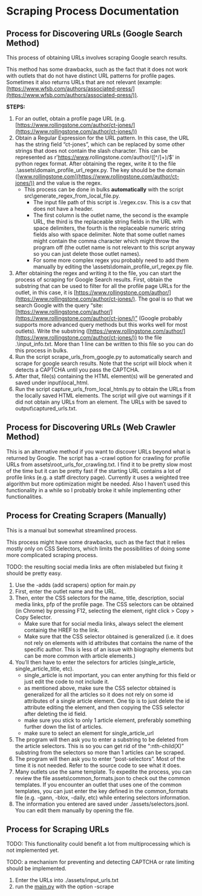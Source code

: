 # Scraping Process Documentation

## Process for Discovering URLs (Google Search Method)

This process of obtaining URLs involves scraping Google search results.

This method has some drawbacks, such as the fact that it does not work with outlets that do not have distinct URL patterns for profile pages. Sometimes it also returns URLs that are not relevant (example: [https://www.wfsb.com/authors/associated-press/](https://www.wfsb.com/authors/associated-press/)).

**STEPS:**

1. For an outlet, obtain a profile page URL (e.g. [https://www.rollingstone.com/author/ct-jones/](https://www.rollingstone.com/author/ct-jones/))
2. Obtain a Regular Expression for the URL pattern. In this case,  the URL has the string field “ct-jones”, which can be replaced by some other strings that does not contain the slash character. This can be represented as r'[https://www](https://www/)\.rollingstone\.com/author/([^/]+)/$' in python regex format. After obtaining the regex, write it to the file .\assets\domain_profile_url_regex.py. The key should be the domain ([www.rollingstone.com](https://www.rollingstone.com/author/ct-jones/)) and the value is the regex.
    - This process can be done in bulks **automatically** with the script src\generate_regex_from_local_file.py.
        - The input file path of this script is .\regex.csv. This is a csv that does not have a header.
        - The first column is the outlet name, the second is the example URL, the third is the replaceable string fields in the URL with space delimiters, the fourth is the replaceable numeric string fields also with space delimiter. Note that some outlet names might contain the comma character which might throw the program off (the outlet name is not relevant to this script anyway so you can just delete those outlet names).
        - For some more complex regex you probably need to add them manually by editing the \assets\domain_profile_url_regex.py file.
3. After obtaining the regex and writing it to the file, you can start the process of scraping for Google Search results. First, obtain the substring that can be used to filter for all the profile page URLs for the outlet, in this case, it is [https://www.rollingstone.com/author/](https://www.rollingstone.com/author/ct-jones/). The goal is so that we search Google with the query “site:[https://www.rollingstone.com/author/](https://www.rollingstone.com/author/ct-jones/)” (Google probably supports more advanced query methods but this works well for most outlets). Write the substring ([https://www.rollingstone.com/author/](https://www.rollingstone.com/author/ct-jones/)) to the file .\input_info.txt. More than 1 line can be written to this file so you can do this process in bulks.
4. Run the script scrape_urls_from_google.py to automatically search and scrape for google search results. Note that the script will block when it detects a CAPTCHA until you pass the CAPTCHA.
5. After that, file(s) containing the HTML element(s) will be generated and saved under input\local_html.
6. Run the script capture_urls_from_local_htmls.py to obtain the URLs from the locally saved HTML elements. The script will give out warnings if it did not obtain any URLs from an element. The URLs with be saved to output\captured_urls.txt.

## Process for Discovering URLs (Web Crawler Method)

This is an alternative method if you want to discover URLs beyond what is returned by Google. The script has a -crawl option for crawling for profile URLs from assets\root_urls_for_crawling.txt. I find it to be pretty slow most of the time but it can be pretty fast if the starting URL contains a lot of profile links (e.g. a staff directory page). Currently it uses a weighted tree algorithm but more optimization might be needed. Also I haven’t used this functionality in a while so I probably broke it while implementing other functionalities.

## Process for Creating Scrapers (Manually)

This is a manual but somewhat streamlined process.

This process might have some drawbacks, such as the fact that it relies mostly only on CSS Selectors, which limits the possibilities of doing some more complicated scraping process.

TODO: the resulting social media links are often mislabeled but fixing it should be pretty easy.

1. Use the -adds (add scrapers) option for main.py
2. First, enter the outlet name and the URL.
3. Then, enter the CSS selectors for the name, title, description, social media links, pfp of the profile page. The CSS selectors can be obtained (in Chrome) by pressing F12, selecting the element, right click > Copy > Copy Selector. 
    - Make sure that for social media links, always select the <a/> element containig the HREF to the link.
    - Make sure that the CSS selector obtained is generalized (i.e. it does not rely on elements with id attributes that contains the name of the specific author. This is less of an issue with biography elements but can be more common with article elements.)
4. You’ll then have to enter the selectors for articles (single_article, single_article_title, etc).
    - single_article is not important, you can enter anything for this field or just edit the code to not include it.
    - as mentioned above, make sure the CSS selector obtained is generalized for all the articles so it does not rely on some id attributes of a single article element. One tip is to just delete the id attribute editing the element, and then copying the CSS selector after deleting the id field.
    - make sure you stick to only 1 article element, preferably something further down the list of articles.
    - make sure to select an <a/> element for single_article_url
5. The program will then ask you to enter a substring to be deleted from the article selectors. This is so you can get rid of the “:nth-child(X)” substring from the selectors so more than 1 articles can be scraped.
6. The program will then ask you to enter “post-selectors”. Most of the time it is not needed. Refer to the source code to see what it does.
7. Many outlets use the same template. To expedite the process, you can review the file assets\common_formats.json to check out the common templates. If you encounter an outlet that uses one of the common templates, you can just enter the key defined in the common_formats file (e.g. -gann, -blox, -daily, etc) while entering selectors information.
8. The information you entered are saved under ./assets/selectors.jsonl. You can edit them manually by opening the file.

## Process for Scraping URLs

TODO: This functionality could benefit a lot from multiprocessing which is not implemented yet. 

TODO: a mechanism for preventing and detecting CAPTCHA or rate limiting should be implemented.

1. Enter the URLs into ./assets/input_urls.txt
2. run the [main.py](http://main.py) with the option -scrape